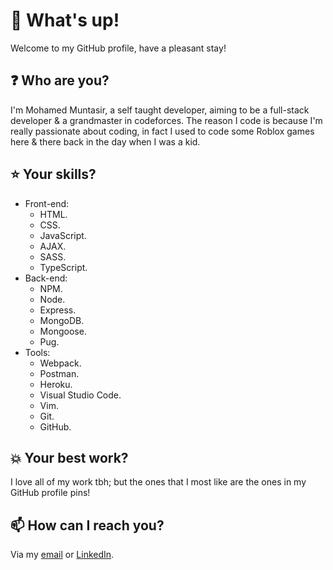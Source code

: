 # **👋 What's up!**

Welcome to my GitHub profile, have a pleasant stay!

## **❓ Who are you?**

I'm Mohamed Muntasir, a self taught developer, aiming to be a full-stack developer & a grandmaster in codeforces. The reason I code is because I'm really passionate about coding, in fact I used to code some Roblox games here & there back in the day when I was a kid.

## **⭐ Your skills?**

- Front-end:
  - HTML.
  - CSS.
  - JavaScript.
  - AJAX.
  - SASS.
  - TypeScript.
- Back-end:
  - NPM.
  - Node.
  - Express.
  - MongoDB.
  - Mongoose.
  - Pug.
- Tools:
  - Webpack.
  - Postman.
  - Heroku.
  - Visual Studio Code.
  - Vim.
  - Git.
  - GitHub.

## **💥 Your best work?**

I love all of my work tbh; but the ones that I most like are the ones in my GitHub profile pins!

## **📫 How can I reach you?**

Via my [email](mailto:devmoinhu@gmail.com) or [LinkedIn](https://www.linkedin.com/in/devmotheg/).

<!---
devmotheg/devmotheg is a ✨ special ✨ repository because its `README.md` (this file) appears on your GitHub profile.
You can click the Preview link to take a look at your changes.
--->
